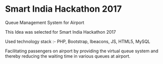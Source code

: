 # Smart India Hackathon 2017
Queue Management System for Airport
<p>This Idea was selected for Smart India Hackathon 2017</p>
<p>Used technology stack :- PHP, Bootstrap, Ibeacons, JS, HTML5, MySQL</p>
<p>Facilitating passengers on airport by providing the virtual queue system and thereby reducing the waiting time in various queues at airport.</p>

